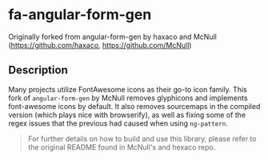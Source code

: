 # fa-angular-form-gen

Originally forked from angular-form-gen by haxaco and McNull (https://github.com/haxaco, https://github.com/McNull)

## Description

Many projects utilize FontAwesome icons as their go-to icon family. This fork of `angular-form-gen` by McNull removes glyphicons and implements font-awesome icons by default. It also removes sourcemaps in the compiled version (which plays nice with browserify), as well as fixing some of the regex issues that the previous had caused when using `ng-pattern`.

> For further details on how to build and use this library, please refer to the original README found in McNull's and hexaco repo. 

